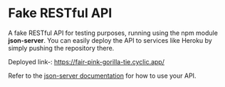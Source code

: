 # Fake RESTful API

A fake RESTful API for testing purposes, running using the npm module **json-server**. You can easily deploy the API to services like Heroku by simply pushing the repository there.

Deployed link-: https://fair-pink-gorilla-tie.cyclic.app/

Refer to the [json-server documentation](https://github.com/typicode/json-server) for how to use your API.

